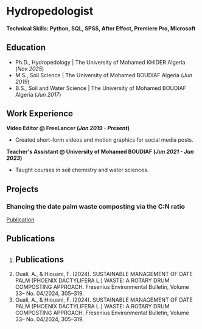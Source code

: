 # Hydropedologist

#### Technical Skills: Python, SQL, SPSS, After Effect, Premiere Pro, Microsoft

## Education
- Ph.D., Hydropedology | The University of Mohamed KHIDER Algeria (_Nov 2025_)								       		
- M.S., Soil Science	| The University of Mohamed BOUDIAF Algeria (_Jun 2019_)	 			        		
- B.S., Soil and Water Science | The University of Mohamed BOUDIAF Algeria (_Jun 2017_)

## Work Experience
**Video Editor  @ FreeLancer (_Jan 2019 - Present_)**
- Created short-form videos and motion graphics for social media posts.

**Teacher's Assistant @ University of Mohamed BOUDIAF (_Jun 2021 - Jun 2023_)**
- Taught courses in soil chemistry and water sciences.

## Projects
### Ehancing the date palm waste composting via the C:N ratio
[Publication]([https://doi.org/10.12911/22998993/203810](https://www.jeeng.net/Optimized-date-palm-waste-composting-Accelerating-maturity-via-C-N-ratio-and-moisture,203810,0,2.html))


## Publications
1. ## Publications
1. Ouali, A., & Hiouani, F. (2024). SUSTAINABLE MANAGEMENT OF DATE PALM (PHOENIX DACTYLIFERA L.) WASTE: A ROTARY DRUM COMPOSTING APPROACH. Fresenius Environmental Bulletin, Volume 33– No. 04/2024, 305–319.
2. Ouali, A., & Hiouani, F. (2024). SUSTAINABLE MANAGEMENT OF DATE PALM (PHOENIX DACTYLIFERA L.) WASTE: A ROTARY DRUM COMPOSTING APPROACH. Fresenius Environmental Bulletin, Volume 33– No. 04/2024, 305–319.
